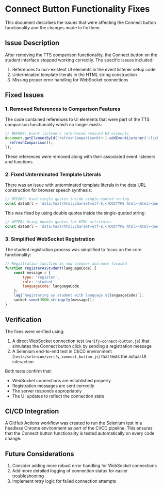 # Connect Button Functionality Fixes

This document describes the issues that were affecting the Connect button functionality and the changes made to fix them.

## Issue Description

After removing the TTS comparison functionality, the Connect button on the student interface stopped working correctly. The specific issues included:

1. References to non-existent UI elements in the event listener setup code
2. Unterminated template literals in the HTML string construction
3. Missing proper error handling for WebSocket connections

## Fixed Issues

### 1. Removed References to Comparison Features

The code contained references to UI elements that were part of the TTS comparison functionality which no longer exists:

```javascript
// BEFORE: Event listeners referenced removed UI elements
document.getElementById('refreshComparisonBtn').addEventListener('click', function() {
  refreshComparison();
});
```

These references were removed along with their associated event listeners and functions.

### 2. Fixed Unterminated Template Literals

There was an issue with unterminated template literals in the data URL construction for browser speech synthesis:

```javascript
// BEFORE: Used single quotes inside single-quoted string
const dataUrl = 'data:text/html;charset=utf-8,<!DOCTYPE html><html><body><script>window.onload=function(){try{if(\'speechSynthesis\' in window){const u=new SpeechSynthesisUtterance(decodeURIComponent("' + encodedText + '"));u.lang=decodeURIComponent("' + encodedLang + '");window.speechSynthesis.speak(u);}}catch(e){console.error("Speech error:",e);}}</script></body></html>';
```

This was fixed by using double quotes inside the single-quoted string:

```javascript
// AFTER: Using double quotes for HTML attributes
const dataUrl = 'data:text/html;charset=utf-8,<!DOCTYPE html><html><body><script>window.onload=function(){try{if("speechSynthesis" in window){const u=new SpeechSynthesisUtterance(decodeURIComponent("' + encodedText + '"));u.lang=decodeURIComponent("' + encodedLang + '");window.speechSynthesis.speak(u);}}catch(e){console.error("Speech error:",e);}}</script></body></html>';
```

### 3. Simplified WebSocket Registration

The student registration process was simplified to focus on the core functionality:

```javascript
// Registration function is now cleaner and more focused
function registerAsStudent(languageCode) {
    const message = {
        type: 'register',
        role: 'student',
        languageCode: languageCode
    };
    log(`Registering as student with language ${languageCode}`);
    socket.send(JSON.stringify(message));
}
```

## Verification

The fixes were verified using:

1. A direct WebSocket connection test (`verify-connect-button.js`) that simulates the Connect button click by sending a registration message
2. A Selenium end-to-end test in CI/CD environment (`tests/selenium/verify_connect_button.js`) that tests the actual UI interaction

Both tests confirm that:
- WebSocket connections are established properly
- Registration messages are sent correctly
- The server responds appropriately
- The UI updates to reflect the connection state

## CI/CD Integration

A GitHub Actions workflow was created to run the Selenium test in a headless Chrome environment as part of the CI/CD pipeline. This ensures that the Connect button functionality is tested automatically on every code change.

## Future Considerations

1. Consider adding more robust error handling for WebSocket connections
2. Add more detailed logging of connection status for easier troubleshooting
3. Implement retry logic for failed connection attempts